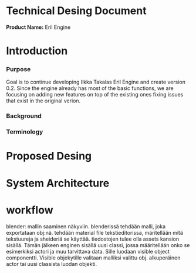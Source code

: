# Technical Desing Document

**Product Name:** Eril Engine

# Introduction
### Purpose
Goal is to continue developing Ilkka Takalas Eril Engine and create version 0.2. Since the engine already has most of the basic functions, we are focusing on adding new features on top of the existing ones fixing issues that exist in the original verion. 

### Background

### Terminology


# Proposed Desing
# System Architecture
# workflow
blender:
mallin saaminen näkyviin. 
blenderissä tehdään malli, joka exportataan obj:nä. tehdään material file tekstieditorissa, märitellään mitä tekstuureja ja sheideriä se käyttää. 
tiedostojen tulee olla assets kansion sisällä. Tämän jälkeen enginen sisällä uusi classi, jossa määritellään onko se esimerkiksi actori ja muu tarvittava data. Sille luodaan visible object componentti. Visible objekytille valitaan malliksi valittu obj. alkuperäinen actor tai uusi classista luodan objekti.
